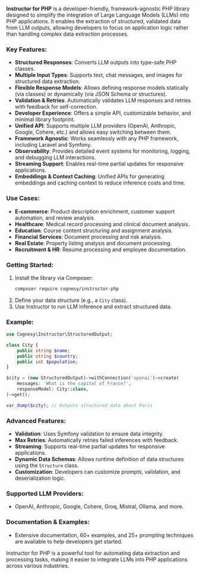 **Instructor for PHP** is a developer-friendly, framework-agnostic PHP library designed to simplify the integration of Large Language Models (LLMs) into PHP applications. It enables the extraction of structured, validated data from LLM outputs, allowing developers to focus on application logic rather than handling complex data extraction processes. 

### Key Features:
- **Structured Responses**: Converts LLM outputs into type-safe PHP classes.
- **Multiple Input Types**: Supports text, chat messages, and images for structured data extraction.
- **Flexible Response Models**: Allows defining response models statically (via classes) or dynamically (via JSON Schema or structures).
- **Validation & Retries**: Automatically validates LLM responses and retries with feedback for self-correction.
- **Developer Experience**: Offers a simple API, customizable behavior, and minimal library footprint.
- **Unified API**: Supports multiple LLM providers (OpenAI, Anthropic, Google, Cohere, etc.) and allows easy switching between them.
- **Framework Agnostic**: Works seamlessly with any PHP framework, including Laravel and Symfony.
- **Observability**: Provides detailed event systems for monitoring, logging, and debugging LLM interactions.
- **Streaming Support**: Enables real-time partial updates for responsive applications.
- **Embeddings & Context Caching**: Unified APIs for generating embeddings and caching context to reduce inference costs and time.
  
### Use Cases:
- **E-commerce**: Product description enrichment, customer support automation, and review analysis.
- **Healthcare**: Medical record processing and clinical document analysis.
- **Education**: Course content structuring and assignment analysis.
- **Financial Services**: Document processing and risk analysis.
- **Real Estate**: Property listing analysis and document processing.
- **Recruitment & HR**: Resume processing and employee documentation.
  
### Getting Started:
1. Install the library via Composer:
   ```bash
   composer require cognesy/instructor-php
   ```
2. Define your data structure (e.g., a `City` class).
3. Use Instructor to run LLM inference and extract structured data.
   
### Example:

```php
use Cognesy\Instructor\StructuredOutput;

class City {
    public string $name;
    public string $country;
    public int $population;
}

$city = (new StructuredOutput)->withConnection('openai')->create(
    messages: 'What is the capital of France?',
    responseModel: City::class,
)->get();

var_dump($city); // Outputs structured data about Paris
```

### Advanced Features:
- **Validation**: Uses Symfony validation to ensure data integrity.
- **Max Retries**: Automatically retries failed inferences with feedback.
- **Streaming**: Supports real-time partial updates for responsive applications.
- **Dynamic Data Schemas**: Allows runtime definition of data structures using the `Structure` class.
- **Customization**: Developers can customize prompts, validation, and deserialization logic.

### Supported LLM Providers:
- OpenAI, Anthropic, Google, Cohere, Groq, Mistral, Ollama, and more.

### Documentation & Examples:
- Extensive documentation, 60+ examples, and 25+ prompting techniques are available to help developers get started.

Instructor for PHP is a powerful tool for automating data extraction and processing tasks, making it easier to integrate LLMs into PHP applications across various industries.
